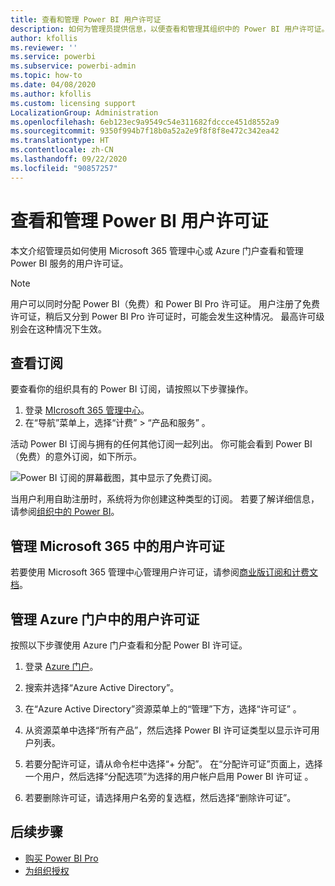 ```yaml
---
title: 查看和管理 Power BI 用户许可证
description: 如何为管理员提供信息，以便查看和管理其组织中的 Power BI 用户许可证。
author: kfollis
ms.reviewer: ''
ms.service: powerbi
ms.subservice: powerbi-admin
ms.topic: how-to
ms.date: 04/08/2020
ms.author: kfollis
ms.custom: licensing support
LocalizationGroup: Administration
ms.openlocfilehash: 6eb123ec9a9549c54e311682fdccce451d8552a9
ms.sourcegitcommit: 9350f994b7f18b0a52a2e9f8f8f8e472c342ea42
ms.translationtype: HT
ms.contentlocale: zh-CN
ms.lasthandoff: 09/22/2020
ms.locfileid: "90857257"
---
```

# <a name="view-and-manage-power-bi-user-licenses"></a>查看和管理 Power BI 用户许可证

本文介绍管理员如何使用 Microsoft 365 管理中心或 Azure 门户查看和管理 Power BI 服务的用户许可证。

> [!NOTE]
>
>用户可以同时分配 Power BI（免费）和 Power BI Pro 许可证。 用户注册了免费许可证，稍后又分到 Power BI Pro 许可证时，可能会发生这种情况。 最高许可级别会在这种情况下生效。
>

## <a name="view-your-subscriptions"></a>查看订阅

要查看你的组织具有的 Power BI 订阅，请按照以下步骤操作。

1. 登录 [MIcrosoft 365 管理中心](https://admin.microsoft.com)。
2. 在“导航”菜单上，选择“计费” > “产品和服务” 。

活动 Power BI 订阅与拥有的任何其他订阅一起列出。 你可能会看到 Power BI（免费）的意外订阅，如下所示。

  ![Power BI 订阅的屏幕截图，其中显示了免费订阅。](media/service-admin-manage-licenses/power-bi-free-user-activated.png)

当用户利用自助注册时，系统将为你创建这种类型的订阅。 若要了解详细信息，请参阅[组织中的 Power BI](/microsoft-365/admin/misc/power-bi-in-your-organization?view=o365-worldwide)。

## <a name="manage-user-licenses-in-microsoft-365"></a>管理 Microsoft 365 中的用户许可证

若要使用 Microsoft 365 管理中心管理用户许可证，请参阅[商业版订阅和计费文档](/microsoft-365/commerce/?view=o365-worldwide)。

## <a name="manage-user-licenses-in-azure-portal"></a>管理 Azure 门户中的用户许可证

按照以下步骤使用 Azure 门户查看和分配 Power BI 许可证。

1. 登录 [Azure 门户](https://portal.azure.com)。

2. 搜索并选择“Azure Active Directory”。

3. 在“Azure Active Directory”资源菜单上的“管理”下方，选择“许可证” 。

4. 从资源菜单中选择“所有产品”，然后选择 Power BI 许可证类型以显示许可用户列表。

5. 若要分配许可证，请从命令栏中选择“+ 分配”。 在“分配许可证”页面上，选择一个用户，然后选择“分配选项”为选择的用户帐户启用 Power BI 许可证 。

6. 若要删除许可证，请选择用户名旁的复选框，然后选择“删除许可证”。

## <a name="next-steps"></a>后续步骤

- [购买 Power BI Pro](service-admin-purchasing-power-bi-pro.md)
- [为组织授权](service-admin-licensing-organization.md)